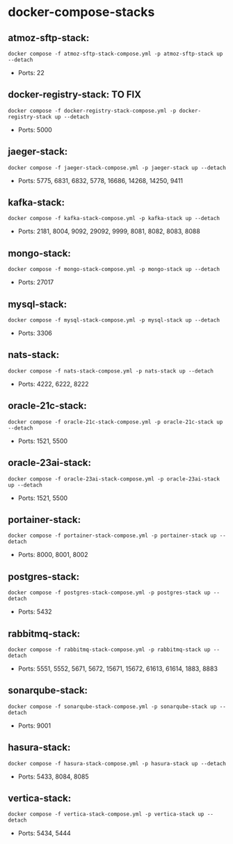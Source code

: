 # docker-compose-stacks

## atmoz-sftp-stack:
	docker compose -f atmoz-sftp-stack-compose.yml -p atmoz-sftp-stack up --detach
* Ports: 22

## docker-registry-stack: TO FIX
	docker compose -f docker-registry-stack-compose.yml -p docker-registry-stack up --detach
* Ports: 5000

## jaeger-stack:
	docker compose -f jaeger-stack-compose.yml -p jaeger-stack up --detach
* Ports: 5775, 6831, 6832, 5778, 16686, 14268, 14250, 9411

## kafka-stack:
	docker compose -f kafka-stack-compose.yml -p kafka-stack up --detach
* Ports: 2181, 8004, 9092, 29092, 9999, 8081, 8082, 8083, 8088

## mongo-stack:
	docker compose -f mongo-stack-compose.yml -p mongo-stack up --detach
* Ports: 27017

## mysql-stack:
	docker compose -f mysql-stack-compose.yml -p mysql-stack up --detach
* Ports: 3306

## nats-stack:
	docker compose -f nats-stack-compose.yml -p nats-stack up --detach
* Ports: 4222, 6222, 8222

## oracle-21c-stack:
	docker compose -f oracle-21c-stack-compose.yml -p oracle-21c-stack up --detach
* Ports: 1521, 5500

## oracle-23ai-stack:
	docker compose -f oracle-23ai-stack-compose.yml -p oracle-23ai-stack up --detach
* Ports: 1521, 5500

## portainer-stack:
	docker compose -f portainer-stack-compose.yml -p portainer-stack up --detach
* Ports: 8000, 8001, 8002

## postgres-stack:
	docker compose -f postgres-stack-compose.yml -p postgres-stack up --detach
* Ports: 5432

## rabbitmq-stack:
	docker compose -f rabbitmq-stack-compose.yml -p rabbitmq-stack up --detach
* Ports: 5551, 5552, 5671, 5672, 15671, 15672, 61613, 61614, 1883, 8883

## sonarqube-stack:
	docker compose -f sonarqube-stack-compose.yml -p sonarqube-stack up --detach
* Ports: 9001

## hasura-stack:
	docker compose -f hasura-stack-compose.yml -p hasura-stack up --detach
* Ports: 5433, 8084, 8085

## vertica-stack:
	docker compose -f vertica-stack-compose.yml -p vertica-stack up --detach
* Ports: 5434, 5444